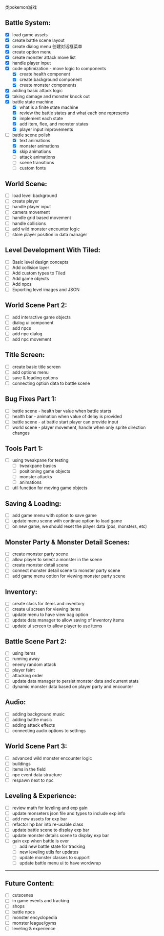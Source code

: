 类pokemon游戏
## Battle System:
  - [x] load game assets
  - [x] create battle scene layout
  - [x] create dialog menu 创建对话框菜单
  - [x] create option menu
  - [x] create monster attack move list
  - [x] handle player input
  - [x] code optimization - move logic to components
    - [x] create health component
    - [x] create background component
    - [x] create monster components
  - [x] adding basic attack logic
  - [x] taking damage and monster knock out
  - [x] battle state machine
    - [x] what is a finite state machine
    - [x] review the battle states and what each one represents
    - [x] implement each state
    - [x] add item, flee, and monster states
    - [x] player input improvements
 - [ ] battle scene polish
    - [x] text animations
    - [x] monster animations
    - [x] skip animations
    - [ ] attack animations
    - [ ] scene transitions
    - [ ] custom fonts

## World Scene:
  - [ ] load level background
  - [ ] create player
  - [ ] handle player input
  - [ ] camera movement
  - [ ] handle grid based movement
  - [ ] handle collisions
  - [ ] add wild monster encounter logic
  - [ ] store player position in data manager

## Level Development With Tiled:
  - [ ] Basic level design concepts
  - [ ] Add collision layer
  - [ ] Add custom types to Tiled
  - [ ] Add game objects
  - [ ] Add npcs
  - [ ] Exporting level images and JSON

## World Scene Part 2:
  - [ ] add interactive game objects
  - [ ] dialog ui component
  - [ ] add npcs
  - [ ] add npc dialog
  - [ ] add npc movement

## Title Screen:
  - [ ] create basic title screen
  - [ ] add options menu
  - [ ] save & loading options
  - [ ] connecting option data to battle scene

## Bug Fixes Part 1:
  - [ ] battle scene - health bar value when battle starts
  - [ ] health bar - animation when value of delay is provided
  - [ ] battle scene - at battle start player can provide input
  - [ ] world scene - player movement, handle when only sprite direction changes

## Tools Part 1:
  - [ ] using tweakpane for testing
    - [ ] tweakpane basics
    - [ ] positioning game objects
    - [ ] monster attacks
    - [ ] animations
  - [ ] util function for moving game objects

## Saving & Loading:
  - [ ] add game menu with option to save game
  - [ ] update menu scene with continue option to load game
  - [ ] on new game, we should reset the player data (pos, monsters, etc)

## Monster Party & Monster Detail Scenes:
  - [ ] create monster party scene
  - [ ] allow player to select a monster in the scene
  - [ ] create monster detail scene
  - [ ] connect monster detail scene to monster party scene
  - [ ] add game menu option for viewing monster party scene

## Inventory:
  - [ ] create class for items and inventory
  - [ ] create ui screen for viewing items
  - [ ] update menu to have view bag option
  - [ ] update data manager to allow saving of inventory items
  - [ ] update ui screen to allow player to use items

## Battle Scene Part 2:
  - [ ] using items
  - [ ] running away
  - [ ] enemy random attack
  - [ ] player faint
  - [ ] attacking order
  - [ ] update data manager to persist monster data and current stats
  - [ ] dynamic monster data based on player party and encounter

## Audio:
  - [ ] adding background music
  - [ ] adding battle music
  - [ ] adding attack effects
  - [ ] connecting audio options to settings

## World Scene Part 3:
  - [ ] advanced wild monster encounter logic
  - [ ] buildings
  - [ ] items in the field
  - [ ] npc event data structure
  - [ ] respawn next to npc

## Leveling & Experience:
  - [ ] review math for leveling and exp gain
  - [ ] update monseters json file and types to include exp info
  - [ ] add new assets for exp bar
  - [ ] refactor hp bar into re-usable class
  - [ ] update battle scene to display exp bar
  - [ ] update monster details scene to display exp bar
  - [ ] gain exp when battle is over
    - [ ] add new battle state for tracking
    - [ ] new leveling utils for updates
    - [ ] update monster classes to support
    - [ ] update battle menu ui to have wordwrap

-------------------------------

## Future Content:
  - [ ] cutscenes
  - [ ] in game events and tracking
  - [ ] shops
  - [ ] battle npcs
  - [ ] monster encyclopedia
  - [ ] monster league/gyms
  - [ ] leveling & experience
